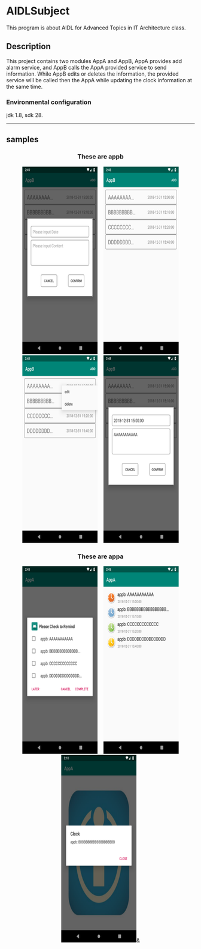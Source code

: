 # AIDLSubject
This program is about AIDL for Advanced Topics in IT Architecture class.
## Description
This project contains two modules AppA and AppB, AppA provides add alarm service, and AppB calls the AppA provided service to send information. While AppB edits or deletes the information, the provided service will be called then the AppA while updating the clock information at the same time.
### Environmental configuration
jdk 1.8, sdk 28.

***
## samples


<div align=center>
  <h3>These are appb</h3>
  <img width="40%" height="500" src="sample/appb_01.png"/>&nbsp;&nbsp;&nbsp;
  <img width="40%" height="500" src="sample/appb_02.png"/></br>
  <img width="40%" height="500" src="sample/appb_03.png"/>&nbsp;&nbsp;&nbsp;
  <img width="40%" height="500" src="sample/appb_04.png"/>
  <h3>These are appa</h3>
  <img width="40%" height="500" src="sample/appa_01.png"/>&nbsp;&nbsp;&nbsp;
  <img width="40%" height="500" src="sample/appa_02.png"/></br>
  <img width="40%" height="500" src="sample/appa_03.png"/>&
</div>

